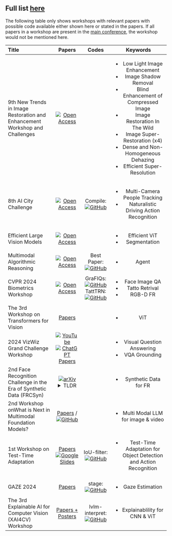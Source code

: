 Full list [here](https://cvpr.thecvf.com/Conferences/2024/workshop-list)
---
The following table only shows workshops with relevant papers with possible code available either shown here or stated in the papers. If all papers in a workshop are present in the [main conference](https://github.com/HeChengHui/CVPR2024/tree/main/Papers), the workshop would not be mentioned here.

| Title | Papers | Codes | Keywords |
|:-------------------|:-------------------:|:-------------------:|:-------------------:|    
|9th New Trends in Image Restoration and Enhancement Workshop and Challenges| [![Open Access](https://a11ybadges.com/badge?logo=openaccess)](https://openaccess.thecvf.com/CVPR2024_workshops/NTIRE)||<ul><li>Low Light Image Enhancement</li><li>Image Shadow Removal</li><li>Blind Enhancement of Compressed Image</li><li>Image Restoration In The Wild</li><li>Image Super-Restoration (x4)</li><li>Dense and Non-Homogeneous Dehazing</li><li>Efficient Super-Resolution</li></ul>|
|8th AI City Challenge| [![Open Access](https://a11ybadges.com/badge?logo=openaccess)](https://openaccess.thecvf.com/CVPR2024_workshops/AICity)| Compile:[![GitHub](https://img.shields.io/github/stars/NVIDIAAICITYCHALLENGE/2024AICITY_Code_From_Top_Teams?style=social)](https://github.com/NVIDIAAICITYCHALLENGE/2024AICITY_Code_From_Top_Teams)|<ul><li>Multi-Camera People Tracking<li>Naturalistic Driving Action Recognition
| Efficient Large Vision Models | [![Open Access](https://a11ybadges.com/badge?logo=openaccess)](https://openaccess.thecvf.com/CVPR2024_workshops/eLVM)||<ul><li>Efficient ViT<li>Segmentation
|Multimodal Algorithmic Reasoning| [![Open Access](https://a11ybadges.com/badge?logo=openaccess)](https://openaccess.thecvf.com/CVPR2024_workshops/MAR)|Best Paper: [![GitHub](https://img.shields.io/github/stars/Berkeley-NLP/Agent-Eval-Refine?style=social)](https://github.com/Berkeley-NLP/Agent-Eval-Refine)|<ul><li>Agent
| CVPR 2024 Biometrics Workshop |[![Open Access](https://a11ybadges.com/badge?logo=openaccess)](https://openaccess.thecvf.com/CVPR2024_workshops/BIOMET)|GraFIQs: [![GitHub](https://img.shields.io/github/stars/jankolf/GraFIQs?style=social)](https://github.com/jankolf/GraFIQs)<br>TattTRN: [![GitHub](https://img.shields.io/github/stars/ljsoler/TattTRN?style=social)](https://github.com/ljsoler/TattTRN)|<ul><li>Face Image QA<li>Tatto Retrival<li>RGB-D FR
| The 3rd Workshop on Transformers for Vision | [Papers](https://sites.google.com/view/t4v-cvpr24/papers?authuser=0)||<ul><li>ViT
|2024 VizWiz Grand Challenge Workshop|[![YouTube](https://img.shields.io/badge/YouTube-%23FF0000.svg?style=for-the-badge&logo=YouTube&logoColor=white)](https://www.youtube.com/@vizwiz3911/videos)<br>[![ChatGPT](https://img.shields.io/badge/chatGPT-74aa9c?style=for-the-badge&logo=openai&logoColor=white)](https://www.youtube.com/watch?v=So_4tCCCLpc)<br>[Papers](https://vizwiz.org/workshops/2024-vizwiz-grand-challenge-workshop/)||<ul><li>Visual Question Answering<li>VQA Grounding
|2nd Face Recognition Challenge in the Era of Synthetic Data (FRCSyn) |[![arXiv](https://img.shields.io/badge/arXiv-2404.10378-b31b1b.svg?style=for-the-badge)](https://arxiv.org/pdf/2404.10378)<br><details><summary>TLDR</summary>1. Unconstrained synthetic data generally led to better performance than constrained synthetic data.<br>2. Combining synthetic and real data often yielded the best results, particularly in bias mitigation.<br>3. In some cases, unlimited synthetic data outperformed limited real data.<br>4. Most top teams used established methodologies like ResNet or IResNet backbones and AdaFace or ArcFace loss functions.<br>5. DCFace was widely used for synthetic data generation, often combined with other methods.<br>6. The challenge demonstrated significant improvements compared to the 1st edition, showcasing the potential of synthetic data in face recognition.</details>||<ul><li>Synthetic Data for FR
| 2nd Workshop onWhat is Next in Multimodal Foundation Models?| [Papers](https://sites.google.com/view/2nd-mmfm-workshop/program?authuser=0) / [![GitHub](https://img.shields.io/github/stars/EliSchwartz/MMFM24?style=social)](https://github.com/EliSchwartz/MMFM24)||<ul><li>Multi Modal LLM for image & video
|1st Workshop on Test-Time Adaptation|[Papers](https://tta-cvpr2024.github.io/papers.html)<br>[![Google Slides](https://a11ybadges.com/badge?logo=slides)](https://docs.google.com/presentation/d/1Qj3QxE-GMILEkXLKmcCQsyVOFqn4nB4sUsX9ZvKgLpI/edit#slide=id.g2e4bb78fbc4_1_0)|IoU-filter: [![GitHub](https://img.shields.io/github/stars/XiaoqianRuan1/IoU-filter?style=social)](https://github.com/XiaoqianRuan1/IoU-filter)|<ul><li>Test-Time Adaptation for Object Detection and Action Recognition
|GAZE 2024|[Papers](https://gazeworkshop.github.io/2024/)|stage: [![GitHub](https://img.shields.io/github/stars/jswati31/stage?style=social)](https://github.com/jswati31/stage)|<ul><li>Gaze Estimation
| The 3rd Explainable AI for Computer Vision (XAI4CV) Workshop | [Papers + Posters](https://xai4cv.github.io/workshop_cvpr24)|lvlm-interpret: [![GitHub](https://img.shields.io/github/stars/IntelLabs/lvlm-interpret?style=social)](https://github.com/IntelLabs/lvlm-interpret)| <ul><li>Explainablility for CNN & ViT




[comment]: <> (googleslide simple icons not working)
